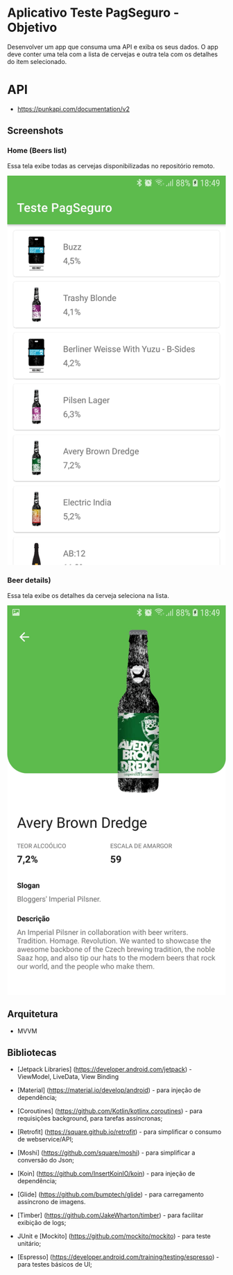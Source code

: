 # Aplicativo Teste PagSeguro - Objetivo
Desenvolver um app que consuma uma API e exiba os seus dados. O app deve conter uma tela com a lista de cervejas e outra tela com os detalhes do item
selecionado.

# API
* https://punkapi.com/documentation/v2

## Screenshots
### Home (Beers list)
Essa tela exibe todas as cervejas disponibilizadas no repositório remoto.

<img src="./docs/imgs/screen_home.jpg" width="600"/>

### Beer details)
Essa tela exibe os detalhes da cerveja seleciona na lista.

<img src="./docs/imgs/screen_beer_details.jpg" width="600"/>

## Arquitetura
* MVVM

## Bibliotecas
* [Jetpack Libraries] (https://developer.android.com/jetpack) - ViewModel, LiveData, View Binding

* [Material] (https://material.io/develop/android) - para injeção de dependência;

* [Coroutines] (https://github.com/Kotlin/kotlinx.coroutines) - para requisições background, para tarefas assíncronas;
* [Retrofit] (https://square.github.io/retrofit) - para simplificar o consumo de webservice/API;
* [Moshi] (https://github.com/square/moshi) - para simplificar a conversão do Json;
* [Koin] (https://github.com/InsertKoinIO/koin) - para injeção de dependência;
* [Glide] (https://github.com/bumptech/glide) - para carregamento assíncrono de imagens.
* [Timber] (https://github.com/JakeWharton/timber) - para facilitar exibição de logs;
* JUnit e [Mockito] (https://github.com/mockito/mockito) -  para teste unitário;
* [Espresso] (https://developer.android.com/training/testing/espresso) - para testes básicos de UI;
